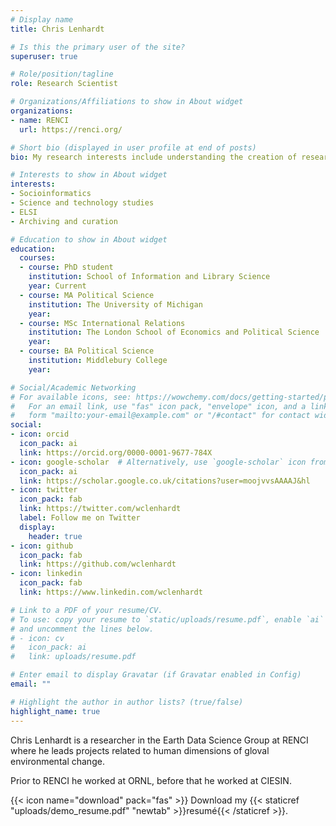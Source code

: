 ```yaml
---
# Display name
title: Chris Lenhardt

# Is this the primary user of the site?
superuser: true

# Role/position/tagline
role: Research Scientist

# Organizations/Affiliations to show in About widget
organizations:
- name: RENCI
  url: https://renci.org/

# Short bio (displayed in user profile at end of posts)
bio: My research interests include understanding the creation of research information infrastructure.

# Interests to show in About widget
interests:
- Socioinformatics
- Science and technology studies
- ELSI
- Archiving and curation

# Education to show in About widget
education:
  courses:
  - course: PhD student
    institution: School of Information and Library Science
    year: Current
  - course: MA Political Science
    institution: The University of Michigan
    year: 
  - course: MSc International Relations
    institution: The London School of Economics and Political Science
    year: 
  - course: BA Political Science
    institution: Middlebury College
    year:

# Social/Academic Networking
# For available icons, see: https://wowchemy.com/docs/getting-started/page-builder/#icons
#   For an email link, use "fas" icon pack, "envelope" icon, and a link in the
#   form "mailto:your-email@example.com" or "/#contact" for contact widget.
social:
- icon: orcid
  icon_pack: ai
  link: https://orcid.org/0000-0001-9677-784X
- icon: google-scholar  # Alternatively, use `google-scholar` icon from `ai` icon pack
  icon_pack: ai
  link: https://scholar.google.co.uk/citations?user=moojvvsAAAAJ&hl
- icon: twitter
  icon_pack: fab
  link: https://twitter.com/wclenhardt
  label: Follow me on Twitter
  display:
    header: true
- icon: github
  icon_pack: fab
  link: https://github.com/wclenhardt
- icon: linkedin
  icon_pack: fab
  link: https://www.linkedin.com/wclenhardt

# Link to a PDF of your resume/CV.
# To use: copy your resume to `static/uploads/resume.pdf`, enable `ai` icons in `params.toml`, 
# and uncomment the lines below.
# - icon: cv
#   icon_pack: ai
#   link: uploads/resume.pdf

# Enter email to display Gravatar (if Gravatar enabled in Config)
email: ""

# Highlight the author in author lists? (true/false)
highlight_name: true
---
```


Chris Lenhardt is a researcher in the Earth Data Science Group at RENCI where he leads projects related to human dimensions of gloval environmental change.

Prior to RENCI he worked at ORNL, before that he worked at CIESIN.

{{< icon name="download" pack="fas" >}} Download my {{< staticref "uploads/demo_resume.pdf" "newtab" >}}resumé{{< /staticref >}}.
